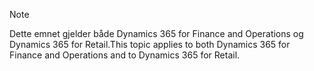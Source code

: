 > [!NOTE]
> <span data-ttu-id="defa2-101">Dette emnet gjelder både Dynamics 365 for Finance and Operations og Dynamics 365 for Retail.</span><span class="sxs-lookup"><span data-stu-id="defa2-101">This topic applies to both Dynamics 365 for Finance and Operations and to Dynamics 365 for Retail.</span></span> 